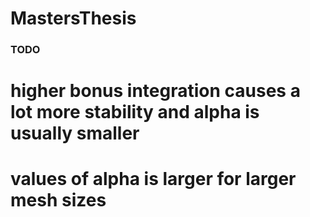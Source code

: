 # MastersThesis

### TODO
# higher bonus integration causes a lot more stability and alpha is usually smaller
# values of alpha is larger for larger mesh sizes